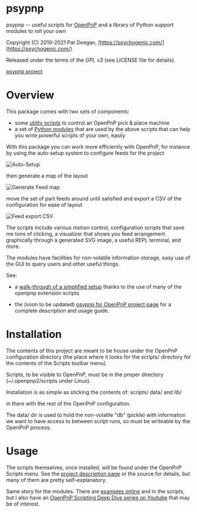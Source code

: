 # psypnp

psypnp -- useful scripts for [OpenPnP](https://openpnp.org/) and a library of Python support modules to roll your own

Copyright (C) 2019-2021 Pat Deegan, [https://psychogenic.com/](https://psychogenic.com/)

Released under the terms of the *GPL v3* (see LICENSE file for details).

[psypnp project](https://inductive-kickback.com/2020/10/psypnp-for-openpnp/)

# Overview

This package comes with two sets of components:

  * some [utility scripts](https://inductive-kickback.com/2020/10/psypnp-for-openpnp/#scripts) to control an OpenPnP pick & place machine
  * a set of [Python modules](https://inductive-kickback.com/2020/10/psypnp-for-openpnp/#psypnp-modules) that are used by the above scripts that can help you write powerful scripts of your own, easily

With this package you can work more efficiently with OpenPnP, for instance by using the auto-setup system to configure feeds for the project

![Auto-Setup](https://github.com/psychogenic/psypnp/blob/demoimg/images/autosetupscrn.png?raw=true)

then generate a map of the layout

![Generate Feed map](https://github.com/psychogenic/psypnp/blob/demoimg/images/feeds_map.png?raw=true)

move the set of part feeds around until satisfied and export a CSV of the configuration for ease of layout

![Feed export CSV](https://github.com/psychogenic/psypnp/blob/demoimg/images/feedsetup_exports.png?raw=true)


The scripts include various motion control, configuration scripts that save me tons of clicking, a visualizer that shows you feed arrangement graphically through a generated SVG image, a useful REPL terminal, and more.

The modules have facilities for non-volatile information storage, easy use of the GUI to query users and other useful things.

See:
  * a [walk-through of a simplified setup](https://youtu.be/75hHtclelN4) thanks to the use of many of the openpnp extension scripts

  * the (soon to be updated) [psypnp for OpenPnP project page](https://inductive-kickback.com/2020/10/psypnp-for-openpnp/) for a complete description and usage guide.

# Installation
The contents of this project are meant to be house under the OpenPnP configuration directory (the place where it looks for the scripts/ directory for the contents of the Scripts toolbar menu).


Scripts, to be visible to OpenPnP, must be in the proper directory (~/.openpnp2/scripts under Linux).  

Installation is as simple as sticking the contents of:
 scripts/
 data/
and
 lib/

in there with the rest of the OpenPnP configuration.  

The data/ dir is used to hold the non-volatile "db" (pickle) with information we want to have access to between script runs, so must be writeable by the OpenPnP process. 

# Usage

The scripts themselves, once installed, will be found under the OpenPnP Scripts menu. See the [project description page](https://inductive-kickback.com/2020/10/psypnp-for-openpnp/) or the source for details, but many of them are pretty self-explanatory.

Same story for the modules.  There are [examples online](https://inductive-kickback.com/2020/10/psypnp-for-openpnp/#psypnp-modules) and in the scripts, but I also have an [OpenPnP Scripting Deep Dive series on Youtube](https://www.youtube.com/watch?v=pr9m46Z9CLA&list=PLWm3YS7ce87lW6aZhfV8zkwt3KYxqN-6R)
that may be of interest.


